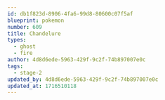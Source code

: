 ```yaml
---
id: db1f823d-8906-4fa6-99d8-80600c07f5af
blueprint: pokemon
number: 609
title: Chandelure
types:
  - ghost
  - fire
author: 4d8d6ede-5963-429f-9c2f-74b897007e0c
tags:
  - stage-2
updated_by: 4d8d6ede-5963-429f-9c2f-74b897007e0c
updated_at: 1716510118
---
```

